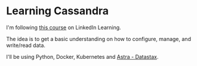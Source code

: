 # Learning Cassandra

I'm following [this course](https://www.linkedin.com/learning/introduction-to-cassandra) on LinkedIn Learning.

The idea is to get a basic understanding on how to configure, manage, and write/read data.

 I'll be using Python, Docker, Kubernetes and [Astra - Datastax](https://astra.datastax.com/).